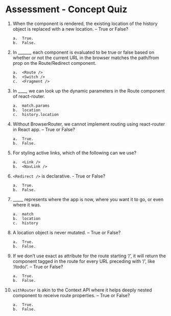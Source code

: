 # Assessment - Concept Quiz

1.	When the component is rendered, the existing location of the history object is replaced with a new location. – True or False?

        a.	True. 
        b.	False.


2.	In ______, each component is evaluated to be true or false based on whether or not the current URL in the browser matches the path/from prop on the Route/Redirect component.

        a.	<Route />
        b.	<Switch /> 
        c.	<Fragment />


3.	In ____, we can look up the dynamic parameters in the Route component of react-router.

        a.	match.params 
        b.	location
        c.	history.location


4.	Without BrowserRouter, we cannot implement routing using react-router in React app. – True or False?

        a.	True. 
        b.	False.


5.	For styling active links, which of the following can we use?

        a.	<Link />
        b.	<NavLink /> 


6.	```<Redirect />``` is declarative. - True or False? 

        a.	True. 
        b.	False.


7.	_____ represents where the app is now, where you want it to go, or even where it was.

        a.	match
        b.	location 
        c.	history



8.	A location object is never mutated. – True or False?

        a.	True. 
        b.	False.


9.	If we don’t use exact as attribute for the route starting ‘/’, it will return the component tagged in the route for every URL preceding with ‘/’, like ‘/todo/’. – True or False?

        a.	True. 
        b.	False.


10.	```withRouter``` is akin to the Context API where it helps deeply nested component to receive route properties. – True or False?

        a.	True. 
        b.	False.


